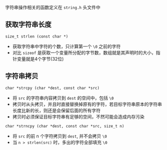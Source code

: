 字符串操作相关的函数定义在 `string.h` 头文件中

## 获取字符串长度
`size_t strlen (const char *)` 
- 获取字符串中字符的个数，只计算第一个 `\0` 之前的字符
- 对比 `sizeof` 是获取一个变量所分配的字节数，数组就是其声明时的大小，指针变量就是4个字节(32位)

## 字符串拷贝
`char *strcpy (char *dest, const char *src)` 
- 将 `src` 的字符串内容拷贝到 `dest` 的空间中，包括 `\0`
- 拷贝时从头拷贝，并且时直接替换掉原有的字符，若目标字符串原本的字符串长度比新的长，则还是会保留后面的所有字符
- 拷贝时必须保证目标字符串有足够的空间，不然可能会造成内存污染

`char *strncpy (char *dest, const char *src, size_t n)`
- 将 `src` 的前 n 个字符拷贝到 `dest`, 并不会拷贝 `\0`
- 当 `n > strlen(src)` 时，多出的字符全部填充 `\0`